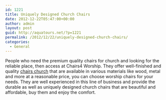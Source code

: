 ```yaml
---
id: 1221
title: Uniquely Designed Church Chairs
date: 2012-12-22T05:47:00+00:00
author: admin
layout: post
guid: http://aquatours.net/?p=1221
permalink: /2012/12/22/uniquely-designed-church-chairs/
categories:
  - General
---
```

People who need the premium quality chairs for church and looking for the reliable place, then access at Chairs4 Worship. They offer well-finished and quality [chairs church](http://www.chairs4worship.com/) that are available in various materials like wood, metal and more at a reasonable price, you can choose worship chairs for your needs. They are well experienced in this line of business and provide the durable as well as uniquely designed church chairs that are beautiful and affordable, buy them and enjoy the comfort.